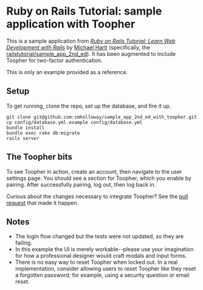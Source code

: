 # Ruby on Rails Tutorial: sample application with Toopher

This is a sample application from 
[*Ruby on Rails Tutorial: Learn Web Development with Rails*](http://railstutorial.org/)
by [Michael Hartl](http://michaelhartl.com/) (specifically, the
[railstutorial/sample_app_2nd_ed](https://github.com/railstutorial/sample_app_2nd_ed)). It has been augmented to
include Toopher for two-factor authentication.

This is only an example provided as a reference.

## Setup

To get running, clone the repo, set up the database, and fire it up.

    git clone git@github.com:smholloway/sample_app_2nd_ed_with_toopher.git
    cp config/database.yml.example config/database.yml
    bundle install
    bundle exec rake db:migrate
    rails server

## The Toopher bits
To see Toopher in action, create an account, then navigate to the user
settings page. You should see a section for Toopher, which you enable by
pairing. After successfully pairing, log out, then log back in.

Curious about the changes necessary to integrate Toopher? See the [pull
request](https://github.com/smholloway/sample_app_2nd_ed_with_toopher/pull/1)
that made it happen.

## Notes

* The login flow changed but the tests were not updated, so they are failing.
* In this example the UI is merely workable--please use your imagination for how a
  professional designer would craft modals and input forms.
* There is no easy way to reset Toopher when locked out. In a real implementation, 
consider allowing users to reset Toopher like they reset a forgotten password; 
for example, using a security question or email reset.

